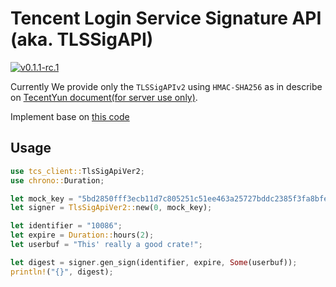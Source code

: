 # Tencent Login Service Signature API (aka. TLSSigAPI)

[![v0.1.1-rc.1](https://gitlab.com/huangjj27/tls_sig_api/badges/prod/pipeline.svg)](https://gitlab.com/huangjj27/tls_sig_api/commits/prod)

Currently We provide only the `TLSSigAPIv2` using `HMAC-SHA256` as in describe on [TecentYun document(for server use only)](https://cloud.tencent.com/document/product/269/32688#.E6.9C.8D.E5.8A.A1.E7.AB.AF.E8.AE.A1.E7.AE.97-usersig).

Implement base on [this code](https://github.com/tencentyun/tls-sig-api-python)

## Usage

```rust
use tcs_client::TlsSigApiVer2;
use chrono::Duration;

let mock_key = "5bd2850fff3ecb11d7c805251c51ee463a25727bddc2385f3fa8bfee1bb93b5e";
let signer = TlsSigApiVer2::new(0, mock_key);

let identifier = "10086";
let expire = Duration::hours(2);
let userbuf = "This' really a good crate!";

let digest = signer.gen_sign(identifier, expire, Some(userbuf));
println!("{}", digest);
```
